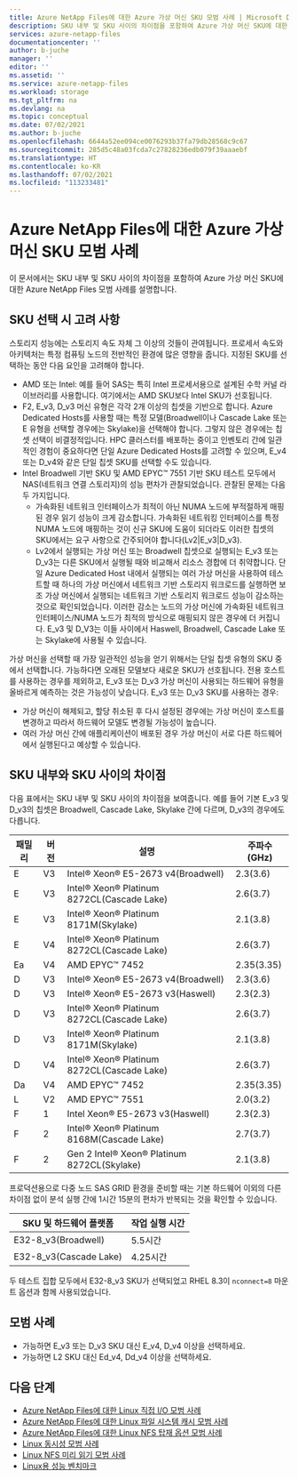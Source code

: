 ```yaml
---
title: Azure NetApp Files에 대한 Azure 가상 머신 SKU 모범 사례 | Microsoft Docs
description: SKU 내부 및 SKU 사이의 차이점을 포함하여 Azure 가상 머신 SKU에 대한 Azure NetApp Files 모범 사례를 설명합니다.
services: azure-netapp-files
documentationcenter: ''
author: b-juche
manager: ''
editor: ''
ms.assetid: ''
ms.service: azure-netapp-files
ms.workload: storage
ms.tgt_pltfrm: na
ms.devlang: na
ms.topic: conceptual
ms.date: 07/02/2021
ms.author: b-juche
ms.openlocfilehash: 6644a52ee094ce0076293b37fa79db28568c9c67
ms.sourcegitcommit: 285d5c48a03fcda7c27828236edb079f39aaaebf
ms.translationtype: HT
ms.contentlocale: ko-KR
ms.lasthandoff: 07/02/2021
ms.locfileid: "113233481"
---
```

# <a name="azure-virtual-machine-skus-best-practices-for-azure-netapp-files"></a>Azure NetApp Files에 대한 Azure 가상 머신 SKU 모범 사례

이 문서에서는 SKU 내부 및 SKU 사이의 차이점을 포함하여 Azure 가상 머신 SKU에 대한 Azure NetApp Files 모범 사례를 설명합니다.   

## <a name="sku-selection-considerations"></a>SKU 선택 시 고려 사항

스토리지 성능에는 스토리지 속도 자체 그 이상의 것들이 관여됩니다. 프로세서 속도와 아키텍처는 특정 컴퓨팅 노드의 전반적인 환경에 많은 영향을 줍니다. 지정된 SKU를 선택하는 동안 다음 요인을 고려해야 합니다.

* AMD 또는 Intel: 예를 들어 SAS는 특히 Intel 프로세서용으로 설계된 수학 커널 라이브러리를 사용합니다.  여기에서는 AMD SKU보다 Intel SKU가 선호됩니다.
* F2, E_v3, D_v3 머신 유형은 각각 2개 이상의 칩셋을 기반으로 합니다.  Azure Dedicated Hosts를 사용할 때는 특정 모델(Broadwell이나 Cascade Lake 또는 E 유형을 선택할 경우에는 Skylake)을 선택해야 합니다. 그렇지 않은 경우에는 칩셋 선택이 비결정적입니다.  HPC 클러스터를 배포하는 중이고 인벤토리 간에 일관적인 경험이 중요하다면 단일 Azure Dedicated Hosts를 고려할 수 있으며, E_v4 또는 D_v4와 같은 단일 칩셋 SKU를 선택할 수도 있습니다.
* Intel Broadwell 기반 SKU 및 AMD EPYC™ 7551 기반 SKU 테스트 모두에서 NAS(네트워크 연결 스토리지)의 성능 편차가 관찰되었습니다. 관찰된 문제는 다음 두 가지입니다.
    * 가속화된 네트워크 인터페이스가 최적이 아닌 NUMA 노드에 부적절하게 매핑된 경우 읽기 성능이 크게 감소합니다.   가속화된 네트워킹 인터페이스를 특정 NUMA 노드에 매핑하는 것이 신규 SKU에 도움이 되더라도 이러한 칩셋의 SKU에서는 요구 사항으로 간주되어야 합니다(Lv2|E_v3|D_v3).
    * Lv2에서 실행되는 가상 머신 또는 Broadwell 칩셋으로 실행되는 E_v3 또는 D_v3는 다른 SKU에서 실행될 때와 비교해서 리소스 경합에 더 취약합니다.  단일 Azure Dedicated Host 내에서 실행되는 여러 가상 머신을 사용하여 테스트할 때 하나의 가상 머신에서 네트워크 기반 스토리지 워크로드를 실행하면 보조 가상 머신에서 실행되는 네트워크 기반 스토리지 워크로드 성능이 감소하는 것으로 확인되었습니다. 이러한 감소는 노드의 가상 머신에 가속화된 네트워크 인터페이스/NUMA 노드가 최적의 방식으로 매핑되지 않은 경우에 더 커집니다.  E_v3 및 D_V3는 이들 사이에서 Haswell, Broadwell, Cascade Lake 또는 Skylake에 사용될 수 있습니다. 

가상 머신을 선택할 때 가장 일관적인 성능을 얻기 위해서는 단일 칩셋 유형의 SKU 중에서 선택합니다. 가능하다면 오래된 모델보다 새로운 SKU가 선호됩니다.  전용 호스트를 사용하는 경우를 제외하고, E_v3 또는 D_v3 가상 머신이 사용되는 하드웨어 유형을 올바르게 예측하는 것은 가능성이 낮습니다.  E_v3 또는 D_v3 SKU를 사용하는 경우:

* 가상 머신이 해제되고, 할당 취소된 후 다시 설정된 경우에는 가상 머신이 호스트를 변경하고 따라서 하드웨어 모델도 변경될 가능성이 높습니다.
* 여러 가상 머신 간에 애플리케이션이 배포된 경우 가상 머신이 서로 다른 하드웨어에서 실행된다고 예상할 수 있습니다.

## <a name="differences-within-and-between-skus"></a>SKU 내부와 SKU 사이의 차이점
 
다음 표에서는 SKU 내부 및 SKU 사이의 차이점을 보여줍니다.  예를 들어 기본 E_v3 및 D_v3의 칩셋은 Broadwell, Cascade Lake, Skylake 간에 다르며, D_v3의 경우에도 다릅니다.  

|     패밀리    |     버전    |   설명     |     주파수(GHz)    |
|-|-|-|-|
|     E    |     V3    |     Intel® Xeon® E5-2673 v4(Broadwell)    |     2.3(3.6)    |
|     E    |     V3    |     Intel® Xeon® Platinum 8272CL(Cascade Lake)    |     2.6(3.7)    |
|     E    |     V3    |     Intel® Xeon® Platinum 8171M(Skylake)    |     2.1(3.8)    |
|     E    |     V4    |     Intel® Xeon® Platinum 8272CL(Cascade Lake)    |     2.6(3.7)    |
|     Ea    |     V4    |     AMD EPYC™ 7452    |     2.35(3.35)    |
|     D    |     V3    |     Intel® Xeon® E5-2673 v4(Broadwell)    |     2.3(3.6)    |
|     D    |     V3    |     Intel® Xeon® E5-2673 v3(Haswell)    |     2.3(2.3)    |
|     D    |     V3    |     Intel® Xeon® Platinum 8272CL(Cascade Lake)    |     2.6(3.7)    |
|     D    |     V3    |     Intel® Xeon® Platinum 8171M(Skylake)    |     2.1(3.8)    |
|     D    |     V4    |     Intel® Xeon® Platinum 8272CL(Cascade Lake)    |     2.6(3.7)    |
|     Da    |     V4    |     AMD EPYC™ 7452    |     2.35(3.35)    |
|     L    |     V2    |     AMD EPYC™ 7551    |     2.0(3.2)    |
|     F    |     1    |     Intel Xeon® E5-2673 v3(Haswell)     |     2.3(2.3)    |
|     F    |     2    |     Intel® Xeon® Platinum 8168M(Cascade Lake)    |     2.7(3.7)    |
|     F    |     2    |     Gen 2 Intel® Xeon® Platinum 8272CL(Skylake)    |     2.1(3.8)   |

프로덕션용으로 다중 노드 SAS GRID 환경을 준비할 때는 기본 하드웨어 이외의 다른 차이점 없이 분석 실행 간에 1시간 15분의 편차가 반복되는 것을 확인할 수 있습니다.  

|     SKU 및 하드웨어 플랫폼    |     작업 실행 시간    |
|-|-|
|     E32-8_v3(Broadwell)    |     5.5시간    |
|     E32-8_v3(Cascade Lake)    |     4.25시간    |

두 테스트 집합 모두에서 E32-8_v3 SKU가 선택되었고 RHEL 8.3이 `nconnect=8` 마운트 옵션과 함께 사용되었습니다.

## <a name="best-practices"></a>모범 사례 

* 가능하면 E_v3 또는 D_v3 SKU 대신 E_v4, D_v4 이상을 선택하세요.  
* 가능하면 L2 SKU 대신 Ed_v4, Dd_v4 이상을 선택하세요.

## <a name="next-steps"></a>다음 단계  

* [Azure NetApp Files에 대한 Linux 직접 I/O 모범 사례](performance-linux-direct-io.md)
* [Azure NetApp Files에 대한 Linux 파일 시스템 캐시 모범 사례](performance-linux-filesystem-cache.md)
* [Azure NetApp Files에 대한 Linux NFS 탑재 옵션 모범 사례](performance-linux-mount-options.md)
* [Linux 동시성 모범 사례](performance-linux-concurrency-session-slots.md)
* [Linux NFS 미리 읽기 모범 사례](performance-linux-nfs-read-ahead.md)
* [Linux용 성능 벤치마크](performance-benchmarks-linux.md) 
